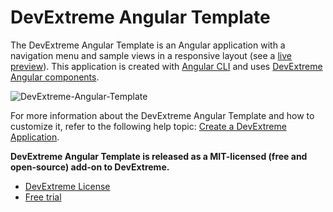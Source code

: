 # DevExtreme Angular Template

The DevExtreme Angular Template is an Angular application with a navigation menu and sample views in a responsive layout (see a [live preview](https://devexpress.github.io/devextreme-angular-template)). This application is created with [Angular CLI](https://github.com/angular/angular-cli) and uses [DevExtreme Angular components](https://js.devexpress.com/Documentation/Guide/Angular_Components/DevExtreme_Angular_Components/).

![DevExtreme-Angular-Template](https://user-images.githubusercontent.com/20125410/93987795-ac890400-fd90-11ea-84d0-b7d3e8cc12fa.png)


For more information about the DevExtreme Angular Template and how to customize it, refer to the following help topic: [Create a DevExtreme Application](https://js.devexpress.com/Documentation/Guide/Angular_Components/Getting_Started/Create_a_DevExtreme_Application/).


**DevExtreme Angular Template is released as a MIT-licensed (free and open-source) add-on to DevExtreme.**

- [DevExtreme License](https://js.devexpress.com/Licensing/)
- [Free trial](http://js.devexpress.com/Buy/)
